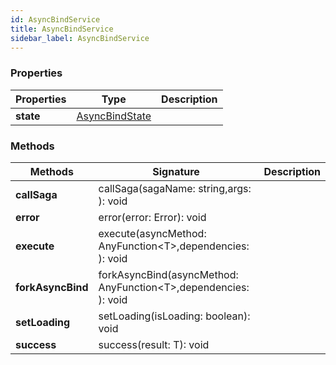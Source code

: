 ```yaml
---
id: AsyncBindService
title: AsyncBindService
sidebar_label: AsyncBindService
---
```




### Properties

| Properties | Type | Description |
| --------- | ---- | ----------- |
| **state** | [AsyncBindState](/framework-api/interfaces/AsyncBindState.md) |  |


### Methods

| Methods | Signature | Description |
| --------- | ---- | ----------- |
| **callSaga** | callSaga(sagaName: string,args: ): void |  |
| **error** | error(error: Error): void |  |
| **execute** | execute(asyncMethod: AnyFunction<T\>,dependencies: ): void |  |
| **forkAsyncBind** | forkAsyncBind(asyncMethod: AnyFunction<T\>,dependencies: ): void |  |
| **setLoading** | setLoading(isLoading: boolean): void |  |
| **success** | success(result: T): void |  |
